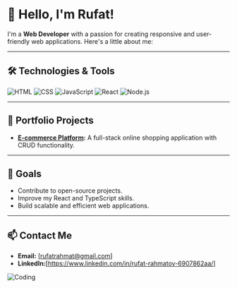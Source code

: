 # 👋 Hello, I'm Rufat!

I'm a **Web Developer** with a passion for creating responsive and user-friendly web applications. Here's a little about me:

---

## 🛠️ Technologies & Tools
![HTML](https://img.shields.io/badge/-HTML-E34F26?logo=html5&logoColor=white&style=flat-square)
![CSS](https://img.shields.io/badge/-CSS-1572B6?logo=css3&logoColor=white&style=flat-square)
![JavaScript](https://img.shields.io/badge/-JavaScript-F7DF1E?logo=javascript&logoColor=black&style=flat-square)
![React](https://img.shields.io/badge/-React-61DAFB?logo=react&logoColor=black&style=flat-square)
![Node.js](https://img.shields.io/badge/-Node.js-339933?logo=node.js&logoColor=white&style=flat-square)

---

## 🌟 Portfolio Projects

- **[E-commerce Platform](https://github.com/RufatRahmatov/myshopify.com-final-project-):** A full-stack online shopping application with CRUD functionality.


---

## 🎯 Goals
- Contribute to open-source projects.
- Improve my React and TypeScript skills.
- Build scalable and efficient web applications.

---

## 📫 Contact Me
- **Email:** [rufatrahmat@gmail.com]
- **LinkedIn:**[https://www.linkedin.com/in/rufat-rahmatov-6907862aa/]

![Coding](https://media.giphy.com/media/ZVik7pBtu9dNS/giphy.gif)
